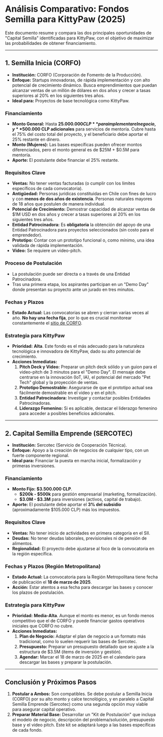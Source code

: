 # Análisis Comparativo: Fondos Semilla para KittyPaw (2025)

Este documento resume y compara las dos principales oportunidades de "Capital Semilla" identificadas para KittyPaw, con el objetivo de maximizar las probabilidades de obtener financiamiento.

---

## 1. Semilla Inicia (CORFO)

- **Institución:** CORFO (Corporación de Fomento de la Producción).
- **Enfoque:** Startups innovadoras, de rápida implementación y con alto potencial de crecimiento dinámico. Busca emprendimientos que puedan alcanzar ventas de un millón de dólares en dos años y crecer a tasas superiores al 20% en los siguientes tres años.
- **Ideal para:** Proyectos de base tecnológica como KittyPaw.

### Financiamiento
- **Monto General:** Hasta **$25.000.000 CLP** para implementar el negocio, y **$500.000 CLP adicionales** para servicios de mentoría. Cubre hasta el 75% del costo total del proyecto, y el beneficiario debe aportar el 25% restante en dinero.
- **Monto (Mujeres):** Las bases específicas pueden ofrecer montos diferenciados, pero el monto general es de $25M + $0.5M para mentoría.
- **Aporte:** El postulante debe financiar el 25% restante.

### Requisitos Clave
- **Ventas:** No tener ventas facturadas (o cumplir con los límites específicos de cada convocatoria).
- **Antigüedad:** Personas jurídicas constituidas en Chile con fines de lucro y con **menos de dos años de existencia**. Personas naturales mayores de 18 años que postulen de manera individual.
- **Potencial de Crecimiento:** Demostrar capacidad de alcanzar ventas de $1M USD en dos años y crecer a tasas superiores al 20% en los siguientes tres años.
- **Entidad Patrocinadora:** Es **obligatoria** la obtención del apoyo de una Entidad Patrocinadora para proyectos seleccionados (sin costo para el emprendedor).
- **Prototipo:** Contar con un prototipo funcional o, como mínimo, una idea validada de rápida implementación.
- **Video:** Se requiere un video-pitch.

### Proceso de Postulación
- La postulación puede ser directa o a través de una Entidad Patrocinadora.
- Tras una primera etapa, los aspirantes participan en un "Demo Day" donde presentan su proyecto ante un jurado en tres minutos.

### Fechas y Plazos
- **Estado Actual:** Las convocatorias se abren y cierran varias veces al año. **No hay una fecha fija**, por lo que es crucial monitorear constantemente el [sitio de CORFO](https://www.corfo.cl/sites/cpp/convocatorias).

### Estrategia para KittyPaw
- **Prioridad:** **Alta**. Este fondo es el más adecuado para la naturaleza tecnológica e innovadora de KittyPaw, dado su alto potencial de crecimiento.
- **Acciones Inmediatas:**
    1.  **Pitch Deck y Video:** Preparar un pitch deck sólido y un guion para el video-pitch de 3 minutos para el "Demo Day". El mensaje debe centrarse en la innovación (IoT, IA), el potencial del mercado "Pet Tech" global y la proyección de ventas.
    2.  **Prototipo Demostrable:** Asegurarse de que el prototipo actual sea fácilmente demostrable en el video y en el pitch.
    3.  **Entidad Patrocinadora:** Investigar y contactar posibles Entidades Patrocinadoras.
    4.  **Liderazgo Femenino:** Si es aplicable, destacar el liderazgo femenino para acceder a posibles beneficios adicionales.

---

## 2. Capital Semilla Emprende (SERCOTEC)

- **Institución:** Sercotec (Servicio de Cooperación Técnica).
- **Enfoque:** Apoyo a la creación de negocios de cualquier tipo, con un fuerte componente regional.
- **Ideal para:** Financiar la puesta en marcha inicial, formalización y primeras inversiones.

### Financiamiento
- **Monto Fijo:** **$3.500.000 CLP**.
    - **$200k - $500k** para gestión empresarial (marketing, formalización).
    - **$3.0M - $3.3M** para inversiones (activos, capital de trabajo).
- **Aporte:** El postulante debe aportar el **3% del subsidio** (aproximadamente $105.000 CLP) más los impuestos.

### Requisitos Clave
- **Ventas:** No tener inicio de actividades en primera categoría en el SII.
- **Deudas:** No tener deudas laborales, previsionales ni de pensión de alimentos.
- **Regionalidad:** El proyecto debe ajustarse al foco de la convocatoria en la región específica.

### Fechas y Plazos (Región Metropolitana)
- **Estado Actual:** La convocatoria para la Región Metropolitana tiene fecha de publicación el **18 de marzo de 2025**.
- **Acción:** Estar atentos a esa fecha para descargar las bases y conocer los plazos de postulación.

### Estrategia para KittyPaw
- **Prioridad:** **Media-Alta**. Aunque el monto es menor, es un fondo menos competitivo que el de CORFO y puede financiar gastos operativos iniciales que CORFO no cubre.
- **Acciones Inmediatas:**
    1.  **Plan de Negocio:** Adaptar el plan de negocio a un formato más tradicional, como lo suelen requerir las bases de Sercotec.
    2.  **Presupuesto:** Preparar un presupuesto detallado que se ajuste a la estructura de $3.5M (ítems de inversión y gestión).
    3.  **Agendar:** Marcar el 18 de marzo de 2025 en el calendario para descargar las bases y preparar la postulación.

---

## Conclusión y Próximos Pasos

1.  **Postular a Ambos:** Son compatibles. Se debe postular a Semilla Inicia (CORFO) por su alto monto y calce tecnológico, y en paralelo a Capital Semilla Emprende (Sercotec) como una segunda opción muy viable para asegurar capital operativo.
2.  **Preparar Material Base:** Desarrollar un "Kit de Postulación" que incluya el modelo de negocio, descripción del problema/solución, presupuesto base y el video pitch. Este kit se adaptará luego a las bases específicas de cada fondo.
